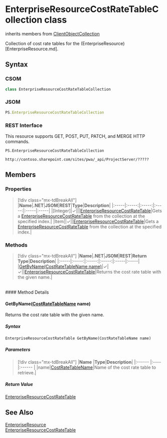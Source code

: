[comment]: # (Name:EnterpriseResourceCostRateTableCollection)
[comment]: # (Name:Microsoft.ProjectServer.EnterpriseResourceCostRateTableCollection)
[comment]: # (Type:class)
[comment]: # (Status:Verified)

# <a name="name"></a>EnterpriseResourceCostRateTableCollection class

inherits members from [ClientObjectCollection<EnterpriseResourceCostRateTable>](https://msdn.microsoft.com/EN-US/library/ee539303)<br/>

<a name="description"></a>Collection of cost rate tables for the (EnterpriseResource)[EnterpriseResource.md].

## <a name="syntax"></a>Syntax

### CSOM

```cs
class EnterpriseResourceCostRateTableCollection 
```
### JSOM

```javascript
PS.EnterpriseResourceCostRateTableCollection
```
### REST Interface

This resource supports GET, POST, PUT, PATCH, and MERGE HTTP commands.

```
PS.EnterpriseResourceCostRateTableCollection

http://contoso.sharepoint.com/sites/pwa/_api/ProjectServer/?????
```

## <a name="members"></a>Members

### <a name="properties"></a>Properties
> [!div class="mx-tdBreakAll"]
|**Name**|**.NET**|**JSOM**|**REST**|**Type**|**Description**|
|:-----|:-----:|:-----:|:-----:|:-----|:-----|
|<a name="[Integer]"></a>[Integer]|&#x2713;|||[EnterpriseResourceCostRateTable](EnterpriseResourceCostRateTable.md)|Gets a [EnterpriseResourceCostRateTable](EnterpriseResourceCostRateTable.md) from the collection at the specified index.|
|<a name="Item"></a>Item||&#x2713;||[EnterpriseResourceCostRateTable](EnterpriseResourceCostRateTable.md)|Gets a [EnterpriseResourceCostRateTable](EnterpriseResourceCostRateTable.md) from the collection at the specified index.|

### <a name="methods"></a>Methods
> [!div class="mx-tdBreakAll"]
|**Name**|**.NET**|**JSOM**|**REST**|**Return Type**|**Description**|
|:-----|:-----:|:-----:|:-----:|:-----|:-----|
|[GetByName(CostRateTableName name)](#GetByName_[CostRateTableName]_CostRateTableName.md__name_)|&#x2713;|&#x2713;||[EnterpriseResourceCostRateTable](EnterpriseResourceCostRateTable.md)|Returns the cost rate table with the given name.|

<br/>
#### Method Details

#### <a name="GetByName_[CostRateTableName]_CostRateTableName.md__name_"></a>GetByName([CostRateTableName](CostRateTableName.md) name)

Returns the cost rate table with the given name. 

##### Syntax

```
EnterpriseResourceCostRateTable GetByName(CostRateTableName name)
```

##### Parameters
> [!div class="mx-tdBreakAll"]
|**Name** |**Type**|**Description**|
|:------ |:----|:------ |
|name|[CostRateTableName](CostRateTableName.md)|Name of the cost rate table to retrieve.|

##### Return Value

[EnterpriseResourceCostRateTable](EnterpriseResourceCostRateTable.md)

## <a name="seeAlso"></a>See Also

[EnterpriseResource](EnterpriseResource.md)<br/>
[EnterpriseResourceCostRateTable](EnterpriseResourceCostRateTable.md)<br/>
